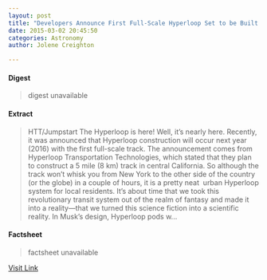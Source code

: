 ```yaml
---
layout: post
title: "Developers Announce First Full-Scale Hyperloop Set to be Built in California"
date: 2015-03-02 20:45:50
categories: Astronomy
author: Jolene Creighton

---
```



#### Digest
>digest unavailable

#### Extract
>HTT/Jumpstart The Hyperloop is here! Well, it&#8217;s nearly here. Recently, it was announced that Hyperloop construction will occur next year (2016) with the first full-scale track. The announcement comes from Hyperloop Transportation Technologies, which stated that they plan to construct a 5 mile (8 km) track in central California. So although the track won&#8217;t whisk you from New York to the other side of the country (or the globe) in a couple of hours, it is a pretty neat  urban Hyperloop system for local residents. It&#8217;s about time that we took this revolutionary transit system out of the realm of fantasy and made it into a reality—that we turned this science fiction into a scientific reality. In Musk’s design, Hyperloop pods w...

#### Factsheet
>factsheet unavailable

[Visit Link](http://www.fromquarkstoquasars.com/developers-announce-first-full-scale-hyperloop-set-to-be-built-in-california/)


